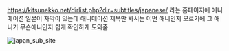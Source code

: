 https://kitsunekko.net/dirlist.php?dir=subtitles/japanese/ 라는 홈페이지에 애니메이션 일본어 자막이 있는데
애니메이션 제목만 봐서는 어떤 애니인지 모르기에 그 애니가 무슨애니인지 쉽게 확인하게 도와줌

![japan_sub_site](https://user-images.githubusercontent.com/58638224/140972331-f89d5010-9837-4fe8-97f1-405ce51e9cbe.gif)
